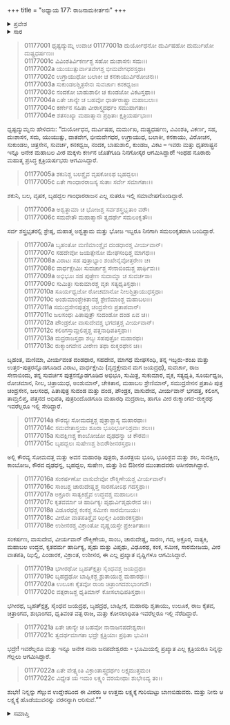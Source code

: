 +++
title = "ಅಧ್ಯಾಯ 177: ರಾಜನಾಮಕೀರ್ತನಃ"
+++

<details><summary>ಪ್ರವೇಶ</summary>


।।   ಓಂ ಓಂ ನಮೋ ನಾರಾಯಣಾಯ।।   ಶ್ರೀ ವೇದವ್ಯಾಸಾಯ ನಮಃ ।।

ಶ್ರೀ ಕೃಷ್ಣದ್ವೈಪಾಯನ ವೇದವ್ಯಾಸ ವಿರಚಿತ  

**ಶ್ರೀ ಮಹಾಭಾರತ**

**ಆದಿ ಪರ್ವ**

**ಸ್ವಯಂವರ ಪರ್ವ**

**ಅಧ್ಯಾಯ 177**

</details>


<details><summary>ಸಾರ</summary>

ಧೃಷ್ಟದ್ಯುಮ್ನನು ಸ್ವಯಂವರಕ್ಕೆ ಆಗಮಿಸಿರುವ ರಾಜರನ್ನು ಪರಿಚಯಿಸುವುದು (1-22).

</details>



> 01177001 ಧೃಷ್ಟದ್ಯುಮ್ನ ಉವಾಚ
01177001a ದುರ್ಯೋಧನೋ ದುರ್ವಿಷಹೋ ದುರ್ಮುಖೋ ದುಷ್ಪ್ರಧರ್ಷಣಃ।  
01177001c ವಿವಿಂಶತಿರ್ವಿಕರ್ಣಶ್ಚ ಸಹೋ ದುಃಶಾಸನಃ ಸಮಃ।।  
01177002a ಯುಯುತ್ಸುರ್ವಾತವೇಗಶ್ಚ ಭೀಮವೇಗಧರಸ್ತಥಾ।  
01177002c ಉಗ್ರಾಯುಧೋ ಬಲಾಕೀ ಚ ಕನಕಾಯುರ್ವಿರೋಚನಃ।।  
01177003a ಸುಕುಂಡಲಶ್ಚಿತ್ರಸೇನಃ ಸುವರ್ಚಾಃ ಕನಕಧ್ವಜಃ।  
01177003c ನಂದಕೋ ಬಾಹುಶಾಲೀ ಚ ಕುಂಡಜೋ ವಿಕಟಸ್ತಥಾ।।  
01177004a ಏತೇ ಚಾನ್ಯೇ ಚ ಬಹವೋ ಧಾರ್ತರಾಷ್ಟ್ರಾ ಮಹಾಬಲಾಃ।  
01177004c ಕರ್ಣೇನ ಸಹಿತಾ ವೀರಾಸ್ತ್ವದರ್ಥಂ ಸಮುಪಾಗತಾಃ।  
01177004e ಶತಸಂಖ್ಯಾ ಮಹಾತ್ಮಾನಃ ಪ್ರಥಿತಾಃ ಕ್ಷತ್ರಿಯರ್ಷಭಾಃ।।

ಧೃಷ್ಟದ್ಯುಮ್ನನು ಹೇಳಿದನು: “ದುರ್ಯೋಧನ, ದುರ್ವಿಷಹ, ದುರ್ಮುಖ, ದುಷ್ಪ್ರಧರ್ಷಣ, ವಿವಿಂಶತಿ, ವಿಕರ್ಣ, ಸಹ, ದುಃಶಾಸನ, ಸಮ, ಯುಯುತ್ಸು, ವಾತವೇಗ, ಭೀಮವೇಗಧರ, ಉಗ್ರಾಯುಧ, ಬಲಾಕೀ, ಕನಕಾಯು, ವಿರೋಚನ, ಸುಕುಂಡಲ, ಚಿತ್ರಸೇನ, ಸುವರ್ಚ, ಕನಕಧ್ವಜ, ನಂದಕ, ಬಾಹುಶಾಲಿ, ಕುಂಡಜ, ವಿಕಟ – ಇವರು ಮತ್ತು ಧೃತರಾಷ್ಟ್ರನ ಇನ್ನೂ ಅನೇಕ ಮಹಾಬಲ ವೀರ ಮಕ್ಕಳು ಕರ್ಣನ ಜೊತೆಗೂಡಿ ನಿನಗೋಸ್ಕರ ಆಗಮಿಸಿದ್ದಾರೆ! ಇಂಥಹ ನೂರಾರು ಮಹಾತ್ಮ ಪ್ರಸಿದ್ಧ ಕ್ಷತ್ರಿಯರ್ಷಭರು ಆಗಮಿಸಿದ್ದಾರೆ.

> 01177005a ಶಕುನಿಶ್ಚ ಬಲಶ್ಚೈವ ವೃಷಕೋಽಥ ಬೃಹದ್ಬಲಃ।  
01177005c ಏತೇ ಗಾಂಧಾರರಾಜಸ್ಯ ಸುತಾಃ ಸರ್ವೇ ಸಮಾಗತಾಃ।।

ಶಕುನಿ, ಬಲ, ವೃಷಕ, ಬೃಹದ್ಬಲ ಗಾಂಧಾರರಾಜನ ಎಲ್ಲ ಸುತರೂ ಇಲ್ಲಿ ಸಮಾವೇಷಗೊಂಡಿದ್ದಾರೆ.

> 01177006a ಅಶ್ವತ್ಥಾಮಾ ಚ ಭೋಜಶ್ಚ ಸರ್ವಶಸ್ತ್ರಭೃತಾಂ ವರೌ।   
01177006c ಸಮವೇತೌ ಮಹಾತ್ಮಾನೌ ತ್ವದರ್ಥೇ ಸಮಲಂಕೃತೌ।।

ಸರ್ವ ಶಸ್ತ್ರಭೃತರಲ್ಲಿ ಶ್ರೇಷ್ಠ, ಮಹಾತ್ಮ ಅಶ್ವತ್ಥಾಮ ಮತ್ತು ಭೋಜ ಇಬ್ಬರೂ ನಿನಗಾಗಿ ಸಮಲಂಕೃತರಾಗಿ ಬಂದಿದ್ದಾರೆ.

> 01177007a ಬೃಹಂತೋ ಮಣಿಮಾಂಶ್ಚೈವ ದಂಡಧಾರಶ್ಚ ವೀರ್ಯವಾನ್।  
01177007c ಸಹದೇವೋ ಜಯತ್ಸೇನೋ ಮೇಘಸಂಧಿಶ್ಚ ಮಾಗಧಃ।।   
01177008a ವಿರಾಟಃ ಸಹ ಪುತ್ರಾಭ್ಯಾಂ ಶಂಖೇನೈವೋತ್ತರೇಣ ಚ।  
01177008c ವಾರ್ಧಕ್ಷೇಮಿಃ ಸುವರ್ಚಾಶ್ಚ ಸೇನಾಬಿಂದುಶ್ಚ ಪಾರ್ಥಿವಃ।।  
01177009a ಅಭಿಭೂಃ ಸಹ ಪುತ್ರೇಣ ಸುದಾಮ್ನಾ ಚ ಸುವರ್ಚಸಾ।  
01177009c ಸುಮಿತ್ರಃ ಸುಕುಮಾರಶ್ಚ ವೃಕಃ ಸತ್ಯಧೃತಿಸ್ತಥಾ।।  
01177010a ಸೂರ್ಯಧ್ವಜೋ ರೋಚಮಾನೋ ನೀಲಶ್ಚಿತ್ರಾಯುಧಸ್ತಥಾ।  
01177010c ಅಂಶುಮಾಂಶ್ಚೇಕಿತಾನಶ್ಚ ಶ್ರೇಣಿಮಾಂಶ್ಚ ಮಹಾಬಲಃ।।  
01177011a ಸಮುದ್ರಸೇನಪುತ್ರಶ್ಚ ಚಂದ್ರಸೇನಃ ಪ್ರತಾಪವಾನ್।  
01177011c ಜಲಸಂಧಃ ಪಿತಾಪುತ್ರೌ ಸುದಂಡೋ ದಂಡ ಏವ ಚ।।  
01177012a ಪೌಂಡ್ರಕೋ ವಾಸುದೇವಶ್ಚ ಭಗದತ್ತಶ್ಚ ವೀರ್ಯವಾನ್।  
01177012c ಕಲಿಂಗಸ್ತಾಮ್ರಲಿಪ್ತಶ್ಚ ಪತ್ತನಾಧಿಪತಿಸ್ತಥಾ।।  
01177013a ಮದ್ರರಾಜಸ್ತಥಾ ಶಲ್ಯಃ ಸಹಪುತ್ರೋ ಮಹಾರಥಃ।  
01177013c ರುಕ್ಮಾಂಗದೇನ ವೀರೇಣ ತಥಾ ರುಕ್ಮರಥೇನ ಚ।।

ಬೃಹಂತ, ಮಣಿಮಾ, ವೀರ್ಯವಂತ ದಂಡಧಾರ, ಸಹದೇವ, ಮಾಗಧ ಮೇಘಸಂಧಿ, ತನ್ನ ಇಬ್ಬರು-ಶಂಖ ಮತ್ತು ಉತ್ತರ-ಪುತ್ರರನ್ನೊಡಗೂಡಿದ ವಿರಾಟ, ವಾರ್ಧಕ್ಷೇಮಿ (ವೃದ್ಧಕ್ಷೇಮನ ಮಗ ಜಯದ್ರಥ), ಸುವರ್ಚಾ, ರಾಜ ಸೇನಾಬಿಂದು, ತನ್ನ ಸುವರ್ಚಸ ಪುತ್ರನನ್ನೊಡಗೂಡಿದ ಅಭಿಭೂ, ಸುಮಿತ್ರ, ಸುಕುಮಾರ, ವೃಕ, ಸತ್ಯಧೃತಿ, ಸೂರ್ಯಧ್ವಜ, ರೋಚಮಾನ, ನೀಲ, ಚಿತ್ರಾಯುಧ, ಅಂಶುಮಾನ್, ಚೇಕಿತಾನ, ಮಹಾಬಲ ಶ್ರೇಣಿಮಾನ್, ಸಮುದ್ರಸೇನನ ಪ್ರತಾಪಿ ಪುತ್ರ ಚಂದ್ರಸೇನ, ಜಲಸಂಧ, ಪಿತಾಪುತ್ರ ಸುದಂಡ ಮತ್ತು ದಂಡ, ಪೌಂಡ್ರಕ, ವಾಸುದೇವ, ವೀರ್ಯವಾನ್ ಭಗದತ್ತ, ಕಲಿಂಗ, ತಾಮ್ರಲಿಪ್ತ, ಪತ್ತನದ ಅಧಿಪತಿ, ಪುತ್ರರಿಂದೊಡಗೂಡಿ ಮಹಾರಥಿ ಮದ್ರರಾಜ, ಹಾಗೂ ವೀರ ರುಕ್ಮಾಂಗದ-ರುಕ್ಮರಥ ಇವರೆಲ್ಲರೂ ಇಲ್ಲಿ ಸೇರಿದ್ದಾರೆ.

> 01177014a ಕೌರವ್ಯಃ ಸೋಮದತ್ತಶ್ಚ ಪುತ್ರಾಶ್ಚಾಸ್ಯ ಮಹಾರಥಾಃ।  
01177014c ಸಮವೇತಾಸ್ತ್ರಯಃ ಶೂರಾ ಭೂರಿರ್ಭೂರಿಶ್ರವಾಃ ಶಲಃ।।  
01177015a ಸುದಕ್ಷಿಣಶ್ಚ ಕಾಂಬೋಜೋ ದೃಢಧನ್ವಾ ಚ ಕೌರವಃ।  
01177015c ಬೃಹದ್ಬಲಃ ಸುಷೇಣಶ್ಚ ಶಿಬಿರೌಶೀನರಸ್ತಥಾ।।

ಅಲ್ಲಿ ಕೌರವ್ಯ ಸೋಮದತ್ತ ಮತ್ತು ಅವನ ಮಹಾರಥಿ ಪುತ್ರರು, ಶೂರತ್ರಯ ಭೂರಿ, ಭೂರಿಶ್ರವ ಮತ್ತು ಶಲ, ಸುದಕ್ಷಿಣ, ಕಾಂಬೋಜ, ಕೌರವ ದೃಢಧನ್ವ, ಬೃಹದ್ಬಲ, ಸುಷೇಣ, ಮತ್ತು ಶಿಬಿ ಔಶೀನರ ಮುಂತಾದವರು ಆಸೀನರಾಗಿದ್ದಾರೆ.

> 01177016a ಸಂಕರ್ಷಣೋ ವಾಸುದೇವೋ ರೌಕ್ಮಿಣೇಯಶ್ಚ ವೀರ್ಯವಾನ್।   
01177016c ಸಾಂಬಶ್ಚ ಚಾರುದೇಷ್ಣಶ್ಚ ಸಾರಣೋಽಥ ಗದಸ್ತಥಾ।।  
01177017a ಅಕ್ರೂರಃ ಸಾತ್ಯಕಿಶ್ಚೈವ ಉದ್ಧವಶ್ಚ ಮಹಾಬಲಃ।  
01177017c ಕೃತವರ್ಮಾ ಚ ಹಾರ್ದಿಕ್ಯಃ ಪೃಥುರ್ವಿಪೃಥುರೇವ ಚ।।  
01177018a ವಿಡೂರಥಶ್ಚ ಕಂಕಶ್ಚ ಸಮೀಕಃ ಸಾರಮೇಜಯಃ।  
01177018c ವೀರೋ ವಾತಪತಿಶ್ಚೈವ ಝಿಲ್ಲೀ ಪಿಂಡಾರಕಸ್ತಥಾ।  
01177018e ಉಶೀನರಶ್ಚ ವಿಕ್ರಾಂತೋ ವೃಷ್ಣಯಸ್ತೇ ಪ್ರಕೀರ್ತಿತಾಃ।।

ಸಂಕರ್ಷಣ, ವಾಸುದೇವ, ವೀರ್ಯವಾನ್ ರೌಕ್ಮಿಣೇಯ, ಸಾಂಬ, ಚಾರುದೇಷ್ಣ, ಸಾರಣ, ಗದ, ಅಕ್ರೂರ, ಸಾತ್ಯಕಿ, ಮಹಾಬಲ ಉದ್ಧವ, ಕೃತವರ್ಮ ಹಾರ್ದಿಕ್ಯ, ಪೃಥು ಮತ್ತು ವಿಪೃಥು, ವಿಢೂರಥ, ಕಂಕ, ಸಮೀಕ, ಸಾರಮೇಜಯ, ವೀರ ವಾತಪತಿ, ಝಿಲ್ಲಿ, ಪಿಂಡಾರಕ, ವಿಕ್ರಾಂತ, ಉಶೀನರ, ಈ ಎಲ್ಲ ಪ್ರಖ್ಯಾತ ವೃಷ್ಣಿಗಳೂ ಆಗಮಿಸಿದ್ದಾರೆ.

> 01177019a ಭಗೀರಥೋ ಬೃಹತ್ಕ್ಷತ್ರಃ ಸೈಂಧವಶ್ಚ ಜಯದ್ರಥಃ।  
01177019c ಬೃಹದ್ರಥೋ ಬಾಹ್ಲಿಕಶ್ಚ ಶ್ರುತಾಯುಶ್ಚ ಮಹಾರಥಃ।।  
01177020a ಉಲೂಕಃ ಕೈತವೋ ರಾಜಾ ಚಿತ್ರಾಂಗದಶುಭಾಂಗದೌ।  
01177020c ವತ್ಸರಾಜಶ್ಚ ಧೃತಿಮಾನ್ ಕೋಸಲಾಧಿಪತಿಸ್ತಥಾ।।

ಭಗೀರಥ, ಬೃಹತ್ಕ್ಷತ್ರ, ಸೈಂಧವ ಜಯದ್ರಥ, ಬೃಹದ್ರಥ, ಬಾಹ್ಲೀಕ, ಮಹಾರಥಿ ಶೃತಾಯು, ಉಲೂಕ, ರಾಜ ಕೈತವ, ಚಿತ್ರಾಂಗದ, ಶುಭಾಂಗದ, ಧೃತಿವಂತ ವತ್ಸ ರಾಜ, ಮತ್ತು ಕೋಸಲಾಧಿಪತಿ ಇವರೆಲ್ಲರೂ ಇಲ್ಲಿ ನೆರೆದಿದ್ದಾರೆ.

> 01177021a ಏತೇ ಚಾನ್ಯೇ ಚ ಬಹವೋ ನಾನಾಜನಪದೇಶ್ವರಾಃ।   
01177021c ತ್ವದರ್ಥಮಾಗತಾ ಭದ್ರೇ ಕ್ಷತ್ರಿಯಾಃ ಪ್ರಥಿತಾ ಭುವಿ।।

ಭದ್ರೇ! ಇವರೆಲ್ಲರೂ ಮತ್ತು ಇನ್ನೂ ಅನೇಕ ನಾನಾ ಜನಪದೇಶ್ವರರು - ಭೂಮಿಯಲ್ಲಿ ಪ್ರಖ್ಯಾತ ಎಲ್ಲ ಕ್ಷತ್ರಿಯರೂ ನಿನ್ನನ್ನು ಗೆಲ್ಲಲು ಆಗಮಿಸಿದ್ದಾರೆ.

> 01177022a ಏತೇ ವೇತ್ಸ್ಯಂತಿ ವಿಕ್ರಾಂತಾಸ್ತ್ವದರ್ಥಂ ಲಕ್ಷ್ಯಮುತ್ತಮಂ।  
01177022c ವಿಧ್ಯೇತ ಯ ಇಮಂ ಲಕ್ಷ್ಯಂ ವರಯೇಥಾಃ ಶುಭೇಽದ್ಯ ತಂ।।

ಶುಭೇ! ನಿನ್ನನ್ನು ಗೆಲ್ಲುವ ಉದ್ದೇಶದಿಂದ ಈ ವೀರರು ಆ ಉತ್ತಮ ಲಕ್ಷ್ಯಕ್ಕೆ ಗುರಿಯಿಟ್ಟು ಬಾಣಬಿಡುವರು. ಮತ್ತು ನೀನು ಆ ಲಕ್ಷ್ಯಕ್ಕೆ ಹೊಡೆಯುವನನ್ನು ವರನನ್ನಾಗಿ ಆರಿಸುವೆ.””



<details><summary>ಸಮಾಪ್ತಿ</summary>


ಇತಿ ಶ್ರೀ ಮಹಾಭಾರತೇ ಆದಿಪರ್ವಣಿ ಸ್ವಯಂವರಪರ್ವಣಿ ರಾಜನಾಮಕೀರ್ತನೇ ಸಪ್ತಸಪ್ತತ್ಯಧಿಕಶತತಮೋಽಧ್ಯಾಯ:।।  
ಇದು ಶ್ರೀ ಮಹಾಭಾರತದಲ್ಲಿ ಆದಿಪರ್ವದಲ್ಲಿ ಸ್ವಯಂವರಪರ್ವದಲ್ಲಿ ರಾಜನಾಮಕೀರ್ತನದಲ್ಲಿ ನೂರಾಎಪ್ಪತ್ತೇಳನೆಯ ಅಧ್ಯಾಯವು.


</details>

